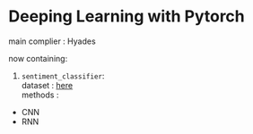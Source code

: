 # Deeping Learning with Pytorch  
main complier : Hyades  

now containing:  

1. `sentiment_classifier`:  
  dataset : [here](https://github.com/z17176/Chinese_conversation_sentiment)  
  methods : 
  * CNN  
  * RNN  

